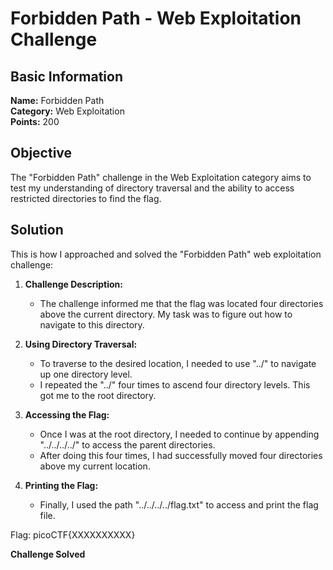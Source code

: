 # Forbidden Path - Web Exploitation Challenge

## Basic Information
**Name:** Forbidden Path  
**Category:** Web Exploitation  
**Points:** 200

## Objective

The "Forbidden Path" challenge in the Web Exploitation category aims to test my understanding of directory traversal and the ability to access restricted directories to find the flag.

## Solution

This is how I approached and solved the "Forbidden Path" web exploitation challenge:

1. **Challenge Description:**
   - The challenge informed me that the flag was located four directories above the current directory. My task was to figure out how to navigate to this directory.

2. **Using Directory Traversal:**
   - To traverse to the desired location, I needed to use "../" to navigate up one directory level.
   - I repeated the "../" four times to ascend four directory levels. This got me to the root directory.

3. **Accessing the Flag:**
   - Once I was at the root directory, I needed to continue by appending "../../../../" to access the parent directories.
   - After doing this four times, I had successfully moved four directories above my current location.

4. **Printing the Flag:**
   - Finally, I used the path "../../../../flag.txt" to access and print the flag file.

Flag: picoCTF{XXXXXXXXXX}

**Challenge Solved**  
